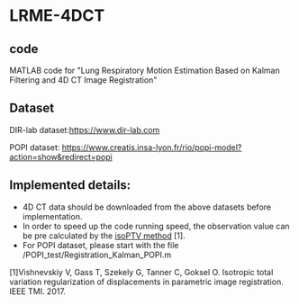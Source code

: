 # LRME-4DCT

## code

MATLAB code for "Lung Respiratory Motion Estimation Based on Kalman Filtering and 4D CT Image Registration"

## Dataset

DIR-lab dataset:https://www.dir-lab.com

POPI dataset: https://www.creatis.insa-lyon.fr/rio/popi-model?action=show&redirect=popi

## Implemented details:

- 4D CT data should be downloaded from the above datasets before implementation.
- In order to speed up the code running speed, the observation value can be pre calculated by the [isoPTV method](https://github.com/visva89/pTVreg) [1].
- For POPI dataset, please start with the file /POPI_test/Registration_Kalman_POPI.m

[1]Vishnevskiy V, Gass T, Szekely G, Tanner C, Goksel O. Isotropic total variation regularization of displacements in parametric image registration. IEEE TMI. 2017.
